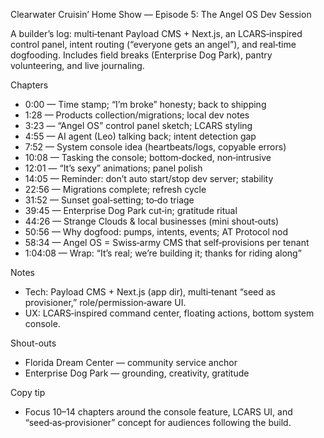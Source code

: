 Clearwater Cruisin’ Home Show — Episode 5: The Angel OS Dev Session

A builder’s log: multi‑tenant Payload CMS + Next.js, an LCARS‑inspired control panel, intent routing (“everyone gets an angel”), and real‑time dogfooding. Includes field breaks (Enterprise Dog Park), pantry volunteering, and live journaling.

Chapters
- 0:00 — Time stamp; “I’m broke” honesty; back to shipping
- 1:28 — Products collection/migrations; local dev notes
- 3:23 — “Angel OS” control panel sketch; LCARS styling
- 4:55 — AI agent (Leo) talking back; intent detection gap
- 7:52 — System console idea (heartbeats/logs, copyable errors)
- 10:08 — Tasking the console; bottom‑docked, non‑intrusive
- 12:01 — “It’s sexy” animations; panel polish
- 14:05 — Reminder: don’t auto start/stop dev server; stability
- 22:56 — Migrations complete; refresh cycle
- 31:52 — Sunset goal‑setting; to‑do triage
- 39:45 — Enterprise Dog Park cut‑in; gratitude ritual
- 44:26 — Strange Clouds & local businesses (mini shout‑outs)
- 50:56 — Why dogfood: pumps, intents, events; AT Protocol nod
- 58:34 — Angel OS = Swiss‑army CMS that self‑provisions per tenant
- 1:04:08 — Wrap: “It’s real; we’re building it; thanks for riding along”

Notes
- Tech: Payload CMS + Next.js (app dir), multi‑tenant “seed as provisioner,” role/permission‑aware UI.
- UX: LCARS‑inspired command center, floating actions, bottom system console.

Shout-outs
- Florida Dream Center — community service anchor
- Enterprise Dog Park — grounding, creativity, gratitude

Copy tip
- Focus 10–14 chapters around the console feature, LCARS UI, and “seed‑as‑provisioner” concept for audiences following the build.























